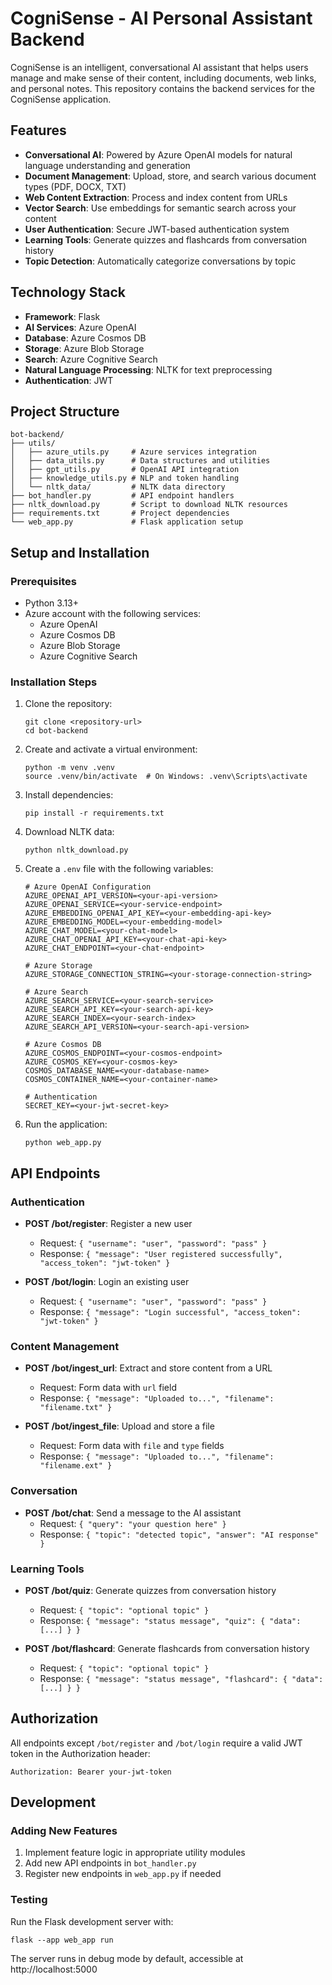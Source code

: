 # CogniSense - AI Personal Assistant Backend

CogniSense is an intelligent, conversational AI assistant that helps users manage and make sense of their content, including documents, web links, and personal notes. This repository contains the backend services for the CogniSense application.

## Features

- **Conversational AI**: Powered by Azure OpenAI models for natural language understanding and generation
- **Document Management**: Upload, store, and search various document types (PDF, DOCX, TXT)
- **Web Content Extraction**: Process and index content from URLs
- **Vector Search**: Use embeddings for semantic search across your content
- **User Authentication**: Secure JWT-based authentication system
- **Learning Tools**: Generate quizzes and flashcards from conversation history
- **Topic Detection**: Automatically categorize conversations by topic

## Technology Stack

- **Framework**: Flask
- **AI Services**: Azure OpenAI
- **Database**: Azure Cosmos DB
- **Storage**: Azure Blob Storage
- **Search**: Azure Cognitive Search
- **Natural Language Processing**: NLTK for text preprocessing
- **Authentication**: JWT

## Project Structure

```
bot-backend/
├── utils/
│   ├── azure_utils.py     # Azure services integration
│   ├── data_utils.py      # Data structures and utilities
│   ├── gpt_utils.py       # OpenAI API integration
│   ├── knowledge_utils.py # NLP and token handling
│   └── nltk_data/         # NLTK data directory
├── bot_handler.py         # API endpoint handlers
├── nltk_download.py       # Script to download NLTK resources
├── requirements.txt       # Project dependencies
└── web_app.py             # Flask application setup
```

## Setup and Installation

### Prerequisites

- Python 3.13+
- Azure account with the following services:
  - Azure OpenAI
  - Azure Cosmos DB
  - Azure Blob Storage
  - Azure Cognitive Search

### Installation Steps

1. Clone the repository:
   ```
   git clone <repository-url>
   cd bot-backend
   ```

2. Create and activate a virtual environment:
   ```
   python -m venv .venv
   source .venv/bin/activate  # On Windows: .venv\Scripts\activate
   ```

3. Install dependencies:
   ```
   pip install -r requirements.txt
   ```

4. Download NLTK data:
   ```
   python nltk_download.py
   ```

5. Create a `.env` file with the following variables:
   ```
   # Azure OpenAI Configuration
   AZURE_OPENAI_API_VERSION=<your-api-version>
   AZURE_OPENAI_SERVICE=<your-service-endpoint>
   AZURE_EMBEDDING_OPENAI_API_KEY=<your-embedding-api-key>
   AZURE_EMBEDDING_MODEL=<your-embedding-model>
   AZURE_CHAT_MODEL=<your-chat-model>
   AZURE_CHAT_OPENAI_API_KEY=<your-chat-api-key>
   AZURE_CHAT_ENDPOINT=<your-chat-endpoint>

   # Azure Storage
   AZURE_STORAGE_CONNECTION_STRING=<your-storage-connection-string>

   # Azure Search
   AZURE_SEARCH_SERVICE=<your-search-service>
   AZURE_SEARCH_API_KEY=<your-search-api-key>
   AZURE_SEARCH_INDEX=<your-search-index>
   AZURE_SEARCH_API_VERSION=<your-search-api-version>

   # Azure Cosmos DB
   AZURE_COSMOS_ENDPOINT=<your-cosmos-endpoint>
   AZURE_COSMOS_KEY=<your-cosmos-key>
   COSMOS_DATABASE_NAME=<your-database-name>
   COSMOS_CONTAINER_NAME=<your-container-name>

   # Authentication
   SECRET_KEY=<your-jwt-secret-key>
   ```

6. Run the application:
   ```
   python web_app.py
   ```

## API Endpoints

### Authentication

- **POST /bot/register**: Register a new user
  - Request: `{ "username": "user", "password": "pass" }`
  - Response: `{ "message": "User registered successfully", "access_token": "jwt-token" }`

- **POST /bot/login**: Login an existing user
  - Request: `{ "username": "user", "password": "pass" }`
  - Response: `{ "message": "Login successful", "access_token": "jwt-token" }`

### Content Management

- **POST /bot/ingest_url**: Extract and store content from a URL
  - Request: Form data with `url` field
  - Response: `{ "message": "Uploaded to...", "filename": "filename.txt" }`

- **POST /bot/ingest_file**: Upload and store a file
  - Request: Form data with `file` and `type` fields
  - Response: `{ "message": "Uploaded to...", "filename": "filename.ext" }`

### Conversation

- **POST /bot/chat**: Send a message to the AI assistant
  - Request: `{ "query": "your question here" }`
  - Response: `{ "topic": "detected topic", "answer": "AI response" }`

### Learning Tools

- **POST /bot/quiz**: Generate quizzes from conversation history
  - Request: `{ "topic": "optional topic" }`
  - Response: `{ "message": "status message", "quiz": { "data": [...] } }`

- **POST /bot/flashcard**: Generate flashcards from conversation history
  - Request: `{ "topic": "optional topic" }`
  - Response: `{ "message": "status message", "flashcard": { "data": [...] } }`

## Authorization

All endpoints except `/bot/register` and `/bot/login` require a valid JWT token in the Authorization header:

```
Authorization: Bearer your-jwt-token
```

## Development

### Adding New Features

1. Implement feature logic in appropriate utility modules
2. Add new API endpoints in `bot_handler.py`
3. Register new endpoints in `web_app.py` if needed

### Testing

Run the Flask development server with:

```
flask --app web_app run
```

The server runs in debug mode by default, accessible at http://localhost:5000
